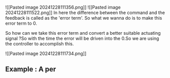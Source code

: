 ![[Pasted image 20241228111356.png]]
![[Pasted image 20241228111522.png]]
In here the difference between the command and the feedback is called as the 'error term'. So what we wanna do is to make this error term to 0.

So how can we take this error term and convert a better suitable actuating signal ?So with the time the error will be driven into the 0.So we are using the controller to accomplish this.

![[Pasted image 20241228111734.png]]
## Example : A per